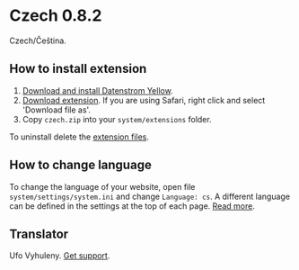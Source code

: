 Czech 0.8.2
===========
Czech/Čeština.

## How to install extension

1. [Download and install Datenstrom Yellow](https://github.com/datenstrom/yellow/).
2. [Download extension](https://github.com/datenstrom/yellow-extensions/raw/master/zip/czech.zip). If you are using Safari, right click and select 'Download file as'.
3. Copy `czech.zip` into your `system/extensions` folder.

To uninstall delete the [extension files](update.ini).

## How to change language

To change the language of your website, open file `system/settings/system.ini` and change `Language: cs`. A different language can be defined in the settings at the top of each page. [Read more](https://developers.datenstrom.se/help/adjusting-system#system-settings).

## Translator

Ufo Vyhuleny. [Get support](https://developers.datenstrom.se/help/support).
